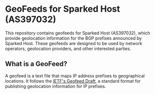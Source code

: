 # GeoFeeds for Sparked Host (AS397032)

This repository contains geofeeds for Sparked Host (AS397032), which provide geolocation information for the BGP prefixes announced by Sparked Host. These geofeeds are designed to be used by network operators, geolocation providers, and other interested parties.

## What is a GeoFeed?

A geofeed is a text file that maps IP address prefixes to geographical locations. It follows the [IETF's Geofeed Draft](https://datatracker.ietf.org/doc/html/draft-ietf-opsawg-finding-geofeeds), a standard format for publishing geolocation information for IP prefixes.
